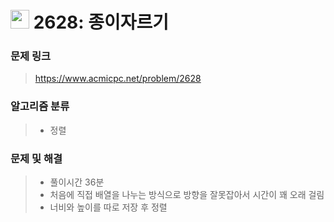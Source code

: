 # <img src="https://d2gd6pc034wcta.cloudfront.net/tier/6.svg" width="30">  2628: 종이자르기

### 문제 링크

> https://www.acmicpc.net/problem/2628



### 알고리즘 분류

>- 정렬



### 문제 및 해결

>- 풀이시간 36분
>- 처음에 직접 배열을 나누는 방식으로 방향을 잘못잡아서 시간이 꽤 오래 걸림
>- 너비와 높이를 따로 저장 후 정렬